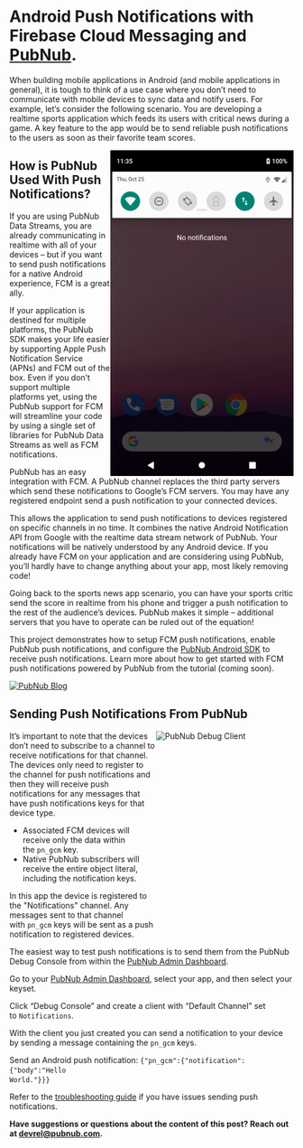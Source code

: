 # Android Push Notifications with Firebase Cloud Messaging and [PubNub](https://www.pubnub.com/?devrel_gh=android-push-notifications).

When building mobile applications in Android (and mobile applications in general), it is tough to think of a use case where you don’t need to communicate with mobile devices to sync data and notify users. For example, let’s consider the following scenario. You are developing a realtime sports application which feeds its users with critical news during a game. A key feature to the app would be to send reliable push notifications to the users as soon as their favorite team scores.

<img align="right" src="/poweredbypubnub_325.gif" alt="Push Notification Powered By PubNub" width="325" height="577" />

## How is PubNub Used With Push Notifications?
If you are using PubNub Data Streams, you are already communicating in realtime with all of your devices – but if you want to send push notifications for a native Android experience, FCM is a great ally.

If your application is destined for multiple platforms, the PubNub SDK makes your life easier by supporting Apple Push Notification Service (APNs) and FCM out of the box. Even if you don’t support multiple platforms yet, using the PubNub support for FCM will streamline your code by using a single set of libraries for PubNub Data Streams as well as FCM notifications.

PubNub has an easy integration with FCM. A PubNub channel replaces the third party servers which send these notifications to Google’s FCM servers. You may have any registered endpoint send a push notification to your connected devices.

This allows the application to send push notifications to devices registered on specific channels in no time. It combines the native Android Notification API from Google with the realtime data stream network of PubNub. Your notifications will be natively understood by any Android device. If you already have FCM on your application and are considering using PubNub, you’ll hardly have to change anything about your app, most likely removing code!

Going back to the sports news app scenario, you can have your sports critic send the score in realtime from his phone and trigger a push notification to the rest of the audience’s devices. PubNub makes it simple – additional servers that you have to operate can be ruled out of the equation!

This project demonstrates how to setup FCM push notifications, enable PubNub push notifications, and configure the [PubNub Android SDK](https://www.pubnub.com/docs/android-java/pubnub-java-sdk?devrel_gh=android-push-notifications) to receive push notifications. Learn more about how to get started with FCM push notifications powered by PubNub from the tutorial (coming soon).

<a href="https://www.pubnub.com/blog/?devrel_gh=android-push-notifications">
    <img alt="PubNub Blog" src="https://i.imgur.com/aJ927CO.png" width=260 height=98/>
</a>

## Sending Push Notifications From PubNub
<img align="right" src="https://www.pubnub.com/blog/wp-content/uploads/2018/10/debugclient.png" alt="PubNub Debug Client" width="244" height="350" />

It’s important to note that the devices don’t need to subscribe to a channel to receive notifications for that channel. The devices only need to register to the channel for push notifications and then they will receive push notifications for any messages that have push notifications keys for that device type.

* Associated FCM devices will receive only the data within the <code>pn_gcm</code> key.
* Native PubNub subscribers will receive the entire object literal, including the notification keys.

In this app the device is registered to the "Notifications" channel. Any messages sent to that channel with <code>pn_gcm</code> keys will be sent as a push notification to registered devices.

The easiest way to test push notifications is to send them from the PubNub Debug Console from within the <a href="https://admin.pubnub.com/?devrel_gh=android-push-notifications" target="_blank" rel="noopener">PubNub Admin Dashboard</a>.

Go to your <a href="https://admin.pubnub.com/?devrel_gh=android-push-notifications" target="_blank" rel="noopener">PubNub Admin Dashboard</a>, select your app, and then select your keyset.

Click “Debug Console” and create a client with “Default Channel” set to <code>Notifications</code>.

With the client you just created you can send a notification to your device by sending a message containing the <code>pn_gcm</code> keys.

Send an Android push notification: <code>{"pn_gcm":{"notification":{"body":"Hello World."}}}</code><span class="aligncenter">

Refer to the <a href="https://support.pubnub.com/support/solutions/articles/14000043605-how-can-i-troubleshoot-my-push-notification-issues-?devrel_gh=android-push-notifications" target="_blank" rel="noopener">troubleshooting guide</a> if you have issues sending push notifications.

<strong>Have suggestions or questions about the content of this post? Reach out at <a href="mailto:devrel@pubnub.com" target="_blank" rel="noopener" data-rawhref="mailto:devrel@pubnub.com">devrel@pubnub.com</a>.</strong>

